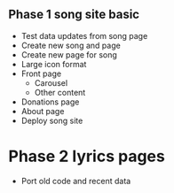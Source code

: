 ## Phase 1 song site basic
- Test data updates from song page
- Create new song and page
- Create new page for song
- Large icon format
- Front page
  - Carousel
  - Other content
- Donations page
- About page
- Deploy song site

# Phase 2 lyrics pages
- Port old code and recent data